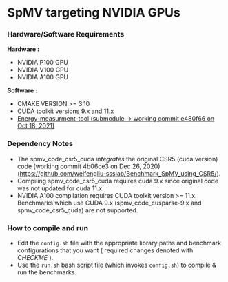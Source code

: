 SpMV targeting NVIDIA GPUs
=========

### Hardware/Software Requirements
**Hardware :**

* NVIDIA P100 GPU
* NVIDIA V100 GPU
* NVIDIA A100 GPU

**Software :**

* CMAKE VERSION >= 3.10
* CUDA toolkit versions 9.x and 11.x
* [Energy-measurment-tool (submodule -> working commit e480f66 on Oct 18, 2021)](https://github.com/p-anastas/nvidia-energy-measure)

### Dependency Notes

* The spmv_code_csr5_cuda *integrates* the original CSR5 (cuda version) code (working commit 4b06ce3 on Dec 26, 2020) (https://github.com/weifengliu-ssslab/Benchmark_SpMV_using_CSR5/). 
* Compiling spmv_code_csr5_cuda requires cuda 9.x since original code was not updated for cuda 11.x.
* NVIDIA A100 compilation requires CUDA toolkit version >= 11.x. Benchmarks which use CUDA 9.x (spmv_code_cusparse-9.x and spmv_code_csr5_cuda) are not supported.

### How to compile and run

* Edit the `config.sh` file with the appropriate library paths and benchmark configurations that you want ( required changes denoted with *CHECKME* ).
* Use the `run.sh` bash script file (which invokes `config.sh`) to compile & run the benchmarks.

